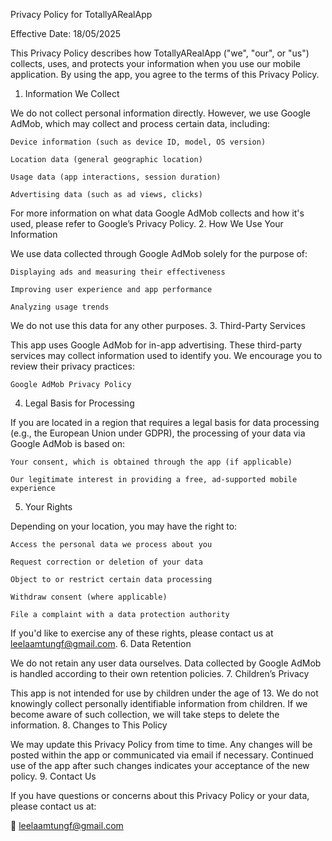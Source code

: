 Privacy Policy for TotallyARealApp

Effective Date: 18/05/2025

This Privacy Policy describes how TotallyARealApp ("we", "our", or "us") collects, uses, and protects your information when you use our mobile application. By using the app, you agree to the terms of this Privacy Policy.
1. Information We Collect

We do not collect personal information directly. However, we use Google AdMob, which may collect and process certain data, including:

    Device information (such as device ID, model, OS version)

    Location data (general geographic location)

    Usage data (app interactions, session duration)

    Advertising data (such as ad views, clicks)

For more information on what data Google AdMob collects and how it's used, please refer to Google’s Privacy Policy.
2. How We Use Your Information

We use data collected through Google AdMob solely for the purpose of:

    Displaying ads and measuring their effectiveness

    Improving user experience and app performance

    Analyzing usage trends

We do not use this data for any other purposes.
3. Third-Party Services

This app uses Google AdMob for in-app advertising. These third-party services may collect information used to identify you. We encourage you to review their privacy practices:

    Google AdMob Privacy Policy

4. Legal Basis for Processing

If you are located in a region that requires a legal basis for data processing (e.g., the European Union under GDPR), the processing of your data via Google AdMob is based on:

    Your consent, which is obtained through the app (if applicable)

    Our legitimate interest in providing a free, ad-supported mobile experience

5. Your Rights

Depending on your location, you may have the right to:

    Access the personal data we process about you

    Request correction or deletion of your data

    Object to or restrict certain data processing

    Withdraw consent (where applicable)

    File a complaint with a data protection authority

If you'd like to exercise any of these rights, please contact us at leelaamtungf@gmail.com.
6. Data Retention

We do not retain any user data ourselves. Data collected by Google AdMob is handled according to their own retention policies.
7. Children’s Privacy

This app is not intended for use by children under the age of 13. We do not knowingly collect personally identifiable information from children. If we become aware of such collection, we will take steps to delete the information.
8. Changes to This Policy

We may update this Privacy Policy from time to time. Any changes will be posted within the app or communicated via email if necessary. Continued use of the app after such changes indicates your acceptance of the new policy.
9. Contact Us

If you have questions or concerns about this Privacy Policy or your data, please contact us at:

📧 leelaamtungf@gmail.com